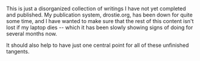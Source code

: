 This is just a disorganized collection of writings I have not yet completed and published. My publication system,
drostie.org, has been down for quite some time, and I have wanted to make sure that the rest of this content isn't 
lost if my laptop dies -- which it has been slowly showing signs of doing for several months now.

It should also help to have just one central point for all of these unfinished tangents.
